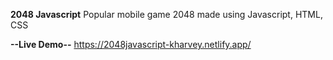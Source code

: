 **2048 Javascript**
Popular mobile game 2048 made using Javascript, HTML, CSS

**--Live Demo--**
https://2048javascript-kharvey.netlify.app/


